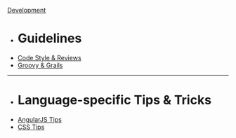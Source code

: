 [Development]()

  * # Guidelines
  * [Code Style & Reviews](wiki/development/codeReviews.md)
  * [Groovy & Grails](wiki/development/groovy&grails-guidelines.md)
  - - - -
  * # Language-specific Tips & Tricks
  * [AngularJS Tips](wiki/development/angularjs_tips.md)
  * [CSS Tips](wiki/development/css_tips.md)
